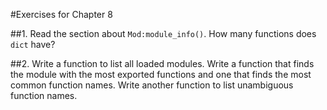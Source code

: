 #Exercises for Chapter 8

##1. Read the section about `Mod:module_info()`. How many functions does `dict` have?

##2. Write a function to list all loaded modules. Write a function that finds the module with the most exported functions and one that finds the most common function names. Write another function to list unambiguous function names.
